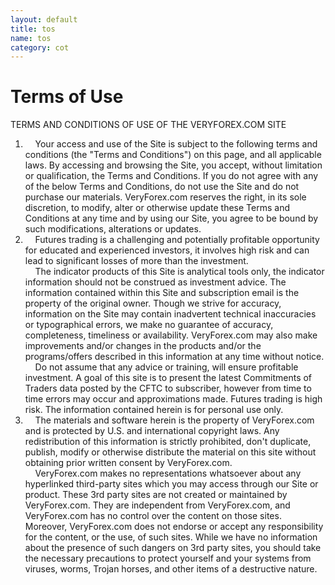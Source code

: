 ```yaml
---
layout: default
title: tos
name: tos
category: cot
---
```


Terms of Use
====================


TERMS AND CONDITIONS OF USE OF THE VERYFOREX.COM SITE  

1. &nbsp; &nbsp; Your access and use of the Site is subject to the following terms and conditions (the "Terms and Conditions") on this page, and all applicable laws. By accessing and browsing the Site, you accept, without limitation or qualification, the Terms and Conditions. If you do not agree with any of the below Terms and Conditions, do not use the Site and do not purchase our materials. VeryForex.com reserves the right, in its sole discretion, to modify, alter or otherwise update these Terms and Conditions at any time and by using our Site, you agree to be bound by such modifications, alterations or updates.  
2. &nbsp; &nbsp; Futures trading is a challenging and potentially profitable opportunity for educated and experienced investors, it involves high risk and can lead to significant losses of more than the investment.  
&nbsp; &nbsp; The indicator products of this Site is analytical tools only, the indicator information should not be construed as investment advice. The information contained within this Site and subscription email is the property of the original owner. Though we strive for accuracy, information on the Site may contain inadvertent technical inaccuracies or typographical errors, we make no guarantee of accuracy, completeness, timeliness or availability. VeryForex.com may also make improvements and/or changes in the products and/or the programs/offers described in this information at any time without notice.  
&nbsp; &nbsp; Do not assume that any advice or training, will ensure profitable investment. A goal of this site is to present the latest Commitments of Traders data posted by the CFTC to subscriber, however from time to time errors may occur and approximations made. Futures trading is high risk. The information contained herein is for personal use only.  
3. &nbsp; &nbsp; The materials and software herein is the property of VeryForex.com and is protected by U.S. and international copyright laws. Any redistribution of this information is strictly prohibited, don't duplicate, publish, modify or otherwise distribute the material on this site without obtaining prior written consent by VeryForex.com.   
&nbsp; &nbsp; VeryForex.com makes no representations whatsoever about any hyperlinked third-party sites which you may access through our Site or product. These 3rd party sites are not created or maintained by VeryForex.com. They are independent from VeryForex.com, and VeryForex.com has no control over the content on those sites. Moreover, VeryForex.com does not endorse or accept any responsibility for the content, or the use, of such sites. While we have no information about the presence of such dangers on 3rd party sites, you should take the necessary precautions to protect yourself and your systems from viruses, worms, Trojan horses, and other items of a destructive nature.  
